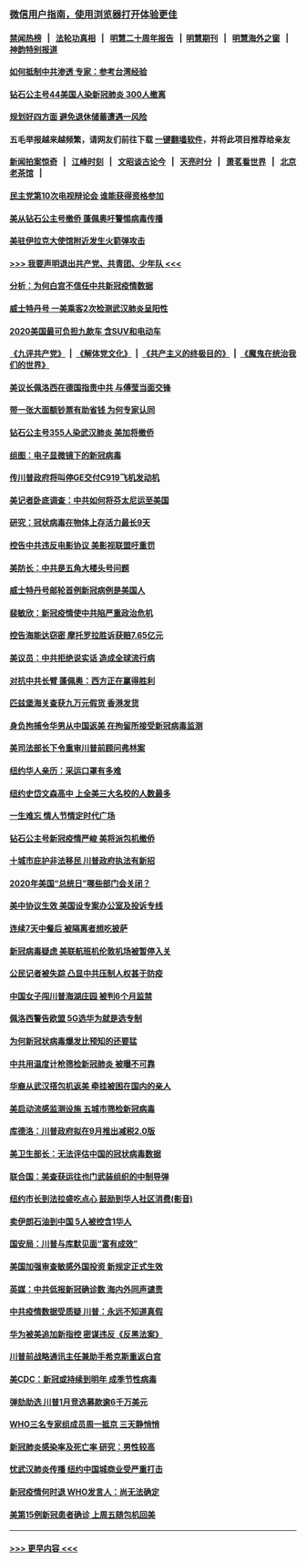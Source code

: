 ### [微信用户指南，使用浏览器打开体验更佳](https://github.com/gfw-breaker/banned-news1/blob/master/indexes/wechat-guide.md?t=0)
#### [禁闻热榜](热点新闻.md?t=0)  &nbsp;&nbsp;|&nbsp;&nbsp; [法轮功真相](https://github.com/gfw-breaker/truth/blob/master/README.md?t=0) &nbsp;&nbsp;|&nbsp;&nbsp; [明慧二十周年报告](https://github.com/gfw-breaker/mh-reports/blob/master/README.md?t=0) &nbsp;&nbsp;|&nbsp;&nbsp;[明慧期刊](https://github.com/gfw-breaker/mh-qikan) &nbsp;&nbsp;|&nbsp;&nbsp; [明慧海外之窗](https://github.com/gfw-breaker/mh-news/blob/master/README.md?t=0) &nbsp;&nbsp;|&nbsp;&nbsp; [神韵特别报道](https://github.com/gfw-breaker/mh-news/blob/master/shenyun.md?t=0)
#### [如何抵制中共渗透 专家：参考台湾经验](../pages/nsc412/n11874101.md?t=02171222) 
#### [钻石公主号44美国人染新冠肺炎 300人撤离](../pages/nsc412/n11873826.md?t=02171222) 
#### [规划好四方面 避免退休储蓄遭遇一风险](../pages/nsc412/n11862800.md?t=02171222) 
#### 五毛举报越来越频繁，请网友们前往下载 [一键翻墙软件](https://github.com/gfw-breaker/ssr-accounts)，并将此项目推荐给亲友
#### [新闻拍案惊奇](https://github.com/gfw-breaker/banned-news1/blob/master/pages/link4.md) &nbsp;&nbsp;|&nbsp;&nbsp; [江峰时刻](https://github.com/gfw-breaker/banned-news1/blob/master/pages/link4.md) &nbsp;&nbsp;|&nbsp;&nbsp; [文昭谈古论今](https://github.com/gfw-breaker/banned-news1/blob/master/pages/link4.md) &nbsp;&nbsp;|&nbsp;&nbsp; [天亮时分](https://github.com/gfw-breaker/banned-news1/blob/master/pages/link4.md) &nbsp;&nbsp;|&nbsp;&nbsp; [萧茗看世界](https://github.com/gfw-breaker/banned-news1/blob/master/pages/link4.md) &nbsp;&nbsp;|&nbsp;&nbsp; [北京老茶馆](https://github.com/gfw-breaker/banned-news1/blob/master/pages/link4.md) &nbsp;&nbsp;|&nbsp;&nbsp; 
#### [民主党第10次电视辩论会 谁能获得资格参加](../pages/nsc412/n11873552.md?t=02171222) 
#### [美从钻石公主号撤侨 蓬佩奥吁警惕病毒传播](../pages/nsc412/n11873617.md?t=02171222) 
#### [美驻伊拉克大使馆附近发生火箭弹攻击](../pages/nsc412/n11873428.md?t=02171222) 
#### [>>> 我要声明退出共产党、共青团、少年队 <<<](https://github.com/begood0513/goodnews/blob/master/quit/letter.md) 
#### [分析：为何白宫不信任中共新冠疫情数据](../pages/nsc412/n11872473.md?t=02171222) 
#### [威士特丹号 一美乘客2次检测武汉肺炎呈阳性](../pages/nsc412/n11873169.md?t=02171222) 
#### [2020美国最可负担九款车 含SUV和电动车](../pages/nsc412/n11860334.md?t=02171222) 
#### [《九评共产党》](https://github.com/begood0513/9ping.md/blob/master/README.md) &nbsp;|&nbsp; [《解体党文化》](../../../../jtdwh.md/blob/master/README.md)  &nbsp;|&nbsp; [《共产主义的终极目的》](../../../../gczydzjmd.md/blob/master/README.md) &nbsp;|&nbsp; [《魔鬼在统治我们的世界》](../../../../mgztzwmdsj.md/blob/master/README.md) 
#### [美议长佩洛西在德国指责中共 与傅莹当面交锋](../pages/nsc412/n11872375.md?t=02171222) 
#### [带一张大面额钞票有助省钱 为何专家认同](../pages/nsc412/n11870166.md?t=02171222) 
#### [钻石公主号355人染武汉肺炎 美加将撤侨](../pages/nsc412/n11872392.md?t=02171222) 
#### [组图：电子显微镜下的新冠病毒](../pages/nsc412/n11872057.md?t=02171222) 
#### [传川普政府将叫停GE交付C919飞机发动机](../pages/nsc412/n11871600.md?t=02171222) 
#### [美记者卧底调查：中共如何将芬太尼运至美国](../pages/nsc412/n11871821.md?t=02171222) 
#### [研究：冠状病毒在物体上存活力最长9天](../pages/nsc412/n11871871.md?t=02171222) 
#### [控告中共违反电影协议 美影视联盟吁重罚](../pages/nsc412/n11871820.md?t=02171222) 
#### [美防长：中共是五角大楼头号问题](../pages/nsc412/n11871768.md?t=02171222) 
#### [威士特丹号邮轮首例新冠病例是美国人](../pages/nsc412/n11871731.md?t=02171222) 
#### [裴敏欣：新冠疫情使中共陷严重政治危机](../pages/nsc412/n11871514.md?t=02171222) 
#### [控告海能达窃密 摩托罗拉胜诉获赔7.65亿元](../pages/nsc412/n11871594.md?t=02171222) 
#### [美议员：中共拒绝说实话 造成全球流行病](../pages/nsc412/n11871582.md?t=02171222) 
#### [对抗中共长臂 蓬佩奥：西方正在赢得胜利](../pages/nsc412/n11871500.md?t=02171222) 
#### [匹兹堡海关查获九万元假货 香港发货](../pages/nsc412/n11870716.md?t=02171222) 
#### [身负拘捕令华男从中国返美  在拘留所接受新冠病毒监测](../pages/nsc412/n11870710.md?t=02171222) 
#### [美司法部长下令重审川普前顾问弗林案](../pages/nsc412/n11870258.md?t=02171222) 
#### [纽约华人亲历：采运口罩有多难](../pages/nsc412/n11870531.md?t=02171222) 
#### [纽约史岱文森高中  上全美三大名校的人数最多](../pages/nsc412/n11870557.md?t=02171222) 
#### [一生难忘 情人节情定时代广场](../pages/nsc412/n11870536.md?t=02171222) 
#### [钻石公主号新冠疫情严峻 美将派包机撤侨](../pages/nsc412/n11870505.md?t=02171222) 
#### [十城市庇护非法移民 川普政府执法有新招](../pages/nsc412/n11870410.md?t=02171222) 
#### [2020年美国“总统日”哪些部门会关闭？](../pages/nsc412/n11870148.md?t=02171222) 
#### [美中协议生效 美国设专案办公室及投诉专线](../pages/nsc412/n11870266.md?t=02171222) 
#### [连续7天中餐后 被隔离者想吃披萨](../pages/nsc412/n11870243.md?t=02171222) 
#### [新冠病毒疑虑 美联航班机伦敦机场被暂停入关](../pages/nsc412/n11870015.md?t=02171222) 
#### [公民记者被失踪 凸显中共压制人权甚于防疫](../pages/nsc412/n11870042.md?t=02171222) 
#### [中国女子闯川普海湖庄园 被判6个月监禁](../pages/nsc412/n11869919.md?t=02171222) 
#### [佩洛西警告欧盟 5G选华为就是选专制](../pages/nsc412/n11869898.md?t=02171222) 
#### [为何新冠状病毒爆发比预知的还要猛](../pages/nsc412/n11869828.md?t=02171222) 
#### [中共用温度计枪筛检新冠肺炎 被曝不可靠](../pages/nsc412/n11869707.md?t=02171222) 
#### [华裔从武汉搭包机返美 牵挂被困在国内的亲人](../pages/nsc412/n11869711.md?t=02171222) 
#### [美启动流感监测设施 五城市筛检新冠病毒](../pages/nsc412/n11869689.md?t=02171222) 
#### [库德洛：川普政府拟在9月推出减税2.0版](../pages/nsc412/n11869627.md?t=02171222) 
#### [美卫生部长：无法评估中国的冠状病毒数据](../pages/nsc412/n11869301.md?t=02171222) 
#### [联合国：美查获运往也门武装组织的中制导弹](../pages/nsc412/n11868677.md?t=02171222) 
#### [纽约市长到法拉盛吃点心  鼓励到华人社区消费(影音)](../pages/nsc412/n11868197.md?t=02171222) 
#### [卖伊朗石油到中国  5人被控含1华人](../pages/nsc412/n11867988.md?t=02171222) 
#### [国安局：川普与库默见面“富有成效”](../pages/nsc412/n11867976.md?t=02171222) 
#### [美国加强审查敏感外国投资 新规定正式生效](../pages/nsc412/n11868041.md?t=02171222) 
#### [英媒：中共低报新冠确诊数 海内外同声谴责](../pages/nsc412/n11867421.md?t=02171222) 
#### [中共疫情数据受质疑 川普：永远不知道真假](../pages/nsc412/n11867195.md?t=02171222) 
#### [华为被美追加新指控 密谋违反《反黑法案》](../pages/nsc412/n11867191.md?t=02171222) 
#### [川普前战略通讯主任兼助手希克斯重返白宫](../pages/nsc412/n11867104.md?t=02171222) 
#### [美CDC：新冠或持续到明年 成季节性病毒](../pages/nsc412/n11867279.md?t=02171222) 
#### [弹劾助选 川普1月竞选募款逾6千万美元](../pages/nsc412/n11866950.md?t=02171222) 
#### [WHO三名专家组成员周一抵京 三天静悄悄](../pages/nsc412/n11866947.md?t=02171222) 
#### [新冠肺炎感染率及死亡率 研究：男性较高](../pages/nsc412/n11866956.md?t=02171222) 
#### [忧武汉肺炎传播 纽约中国城商业受严重打击](../pages/nsc412/n11866902.md?t=02171222) 
#### [新冠疫情何时退 WHO发言人：尚无法确定](../pages/nsc412/n11866864.md?t=02171222) 
#### [美第15例新冠患者确诊 上周五随包机回美](../pages/nsc412/n11866852.md?t=02171222) 

----
#### [ >>> 更早内容 <<< ](../indexes/nsc412-earlier.md)
